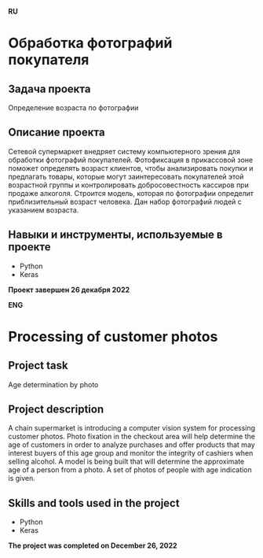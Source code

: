 **RU**

# Обработка фотографий покупателя

## Задача проекта
Определение возраста по фотографии

## Описание проекта
Сетевой супермаркет внедряет систему компьютерного зрения для обработки фотографий покупателей. Фотофиксация в прикассовой зоне поможет определять возраст клиентов, чтобы анализировать покупки и предлагать товары, которые могут заинтересовать покупателей этой возрастной группы и контролировать добросовестность кассиров при продаже алкоголя. Строится модель, которая по фотографии определит приблизительный возраст человека. Дан набор фотографий людей с указанием возраста.

## Навыки и инструменты, используемые в проекте
- Python
- Keras

**Проект завершен 26 декабря 2022**

**ENG**

# Processing of customer photos

## Project task
Age determination by photo

## Project description
A chain supermarket is introducing a computer vision system for processing customer photos. Photo fixation in the checkout area will help determine the age of customers in order to analyze purchases and offer products that may interest buyers of this age group and monitor the integrity of cashiers when selling alcohol. A model is being built that will determine the approximate age of a person from a photo. A set of photos of people with age indication is given.

## Skills and tools used in the project
- Python
- Keras

**The project was completed on December 26, 2022**
